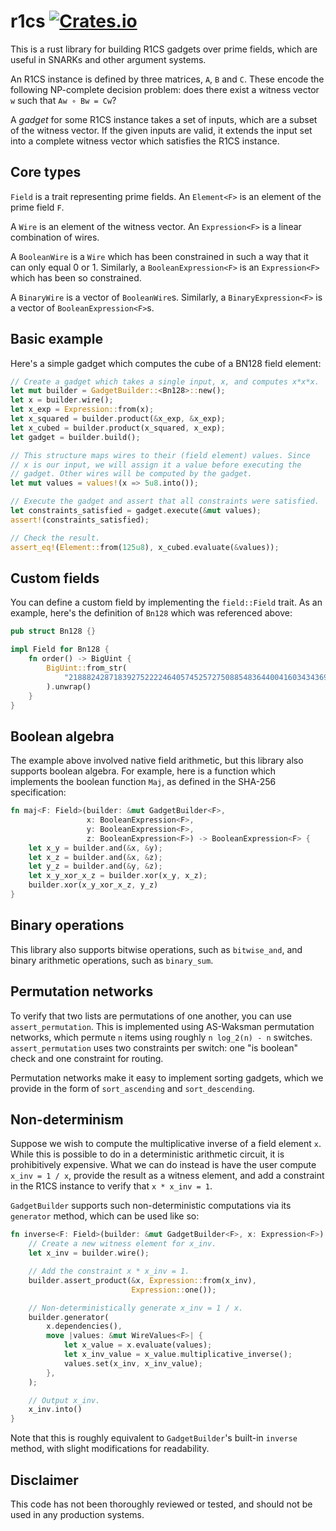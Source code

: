 # r1cs [![Crates.io](https://img.shields.io/crates/v/r1cs)](https://crates.io/crates/r1cs)

This is a rust library for building R1CS gadgets over prime fields, which are useful in SNARKs and other argument systems.

An R1CS instance is defined by three matrices, `A`, `B` and `C`. These encode the following NP-complete decision problem: does there exist a witness vector `w` such that `Aw ∘ Bw = Cw`?

A *gadget* for some R1CS instance takes a set of inputs, which are a subset of the witness vector. If the given inputs are valid, it extends the input set into a complete witness vector which satisfies the R1CS instance.


## Core types

`Field` is a trait representing prime fields. An `Element<F>` is an element of the prime field `F`.

A `Wire` is an element of the witness vector. An `Expression<F>` is a linear combination of wires.

A `BooleanWire` is a `Wire` which has been constrained in such a way that it can only equal 0 or 1. Similarly, a `BooleanExpression<F>` is an `Expression<F>` which has been so constrained.

A `BinaryWire` is a vector of `BooleanWire`s. Similarly, a `BinaryExpression<F>` is a vector of `BooleanExpression<F>`s.


## Basic example

Here's a simple gadget which computes the cube of a BN128 field element:

```rust
// Create a gadget which takes a single input, x, and computes x*x*x.
let mut builder = GadgetBuilder::<Bn128>::new();
let x = builder.wire();
let x_exp = Expression::from(x);
let x_squared = builder.product(&x_exp, &x_exp);
let x_cubed = builder.product(x_squared, x_exp);
let gadget = builder.build();

// This structure maps wires to their (field element) values. Since
// x is our input, we will assign it a value before executing the
// gadget. Other wires will be computed by the gadget.
let mut values = values!(x => 5u8.into());

// Execute the gadget and assert that all constraints were satisfied.
let constraints_satisfied = gadget.execute(&mut values);
assert!(constraints_satisfied);

// Check the result.
assert_eq!(Element::from(125u8), x_cubed.evaluate(&values));
```


## Custom fields

You can define a custom field by implementing the `field::Field` trait. As an example, here's the definition of `Bn128` which was referenced above:

```rust
pub struct Bn128 {}

impl Field for Bn128 {
    fn order() -> BigUint {
        BigUint::from_str(
            "21888242871839275222246405745257275088548364400416034343698204186575808495617"
        ).unwrap()
    }
}
```


## Boolean algebra

The example above involved native field arithmetic, but this library also supports boolean algebra. For example, here is a function which implements the boolean function `Maj`, as defined in the SHA-256 specification:

```rust
fn maj<F: Field>(builder: &mut GadgetBuilder<F>,
                 x: BooleanExpression<F>,
                 y: BooleanExpression<F>,
                 z: BooleanExpression<F>) -> BooleanExpression<F> {
    let x_y = builder.and(&x, &y);
    let x_z = builder.and(&x, &z);
    let y_z = builder.and(&y, &z);
    let x_y_xor_x_z = builder.xor(x_y, x_z);
    builder.xor(x_y_xor_x_z, y_z)
}
```

## Binary operations

This library also supports bitwise operations, such as `bitwise_and`, and binary arithmetic operations, such as `binary_sum`.


## Permutation networks

To verify that two lists are permutations of one another, you can use `assert_permutation`. This is implemented using AS-Waksman permutation networks, which permute `n` items using roughly `n log_2(n) - n` switches. `assert_permutation` uses two constraints per switch: one "is boolean" check and one constraint for routing.

Permutation networks make it easy to implement sorting gadgets, which we provide in the form of `sort_ascending` and `sort_descending`.


## Non-determinism

Suppose we wish to compute the multiplicative inverse of a field element `x`. While this is possible to do in a deterministic arithmetic circuit, it is prohibitively expensive. What we can do instead is have the user compute `x_inv = 1 / x`, provide the result as a witness element, and add a constraint in the R1CS instance to verify that `x * x_inv = 1`.

`GadgetBuilder` supports such non-deterministic computations via its `generator` method, which can be used like so:

```rust
fn inverse<F: Field>(builder: &mut GadgetBuilder<F>, x: Expression<F>) -> Expression<F> {
    // Create a new witness element for x_inv.
    let x_inv = builder.wire();

    // Add the constraint x * x_inv = 1.
    builder.assert_product(&x, Expression::from(x_inv),
                           Expression::one());

    // Non-deterministically generate x_inv = 1 / x.
    builder.generator(
        x.dependencies(),
        move |values: &mut WireValues<F>| {
            let x_value = x.evaluate(values);
            let x_inv_value = x_value.multiplicative_inverse();
            values.set(x_inv, x_inv_value);
        },
    );

    // Output x_inv.
    x_inv.into()
}
```

Note that this is roughly equivalent to `GadgetBuilder`'s built-in `inverse` method, with slight modifications for readability.


## Disclaimer

This code has not been thoroughly reviewed or tested, and should not be used in any production systems.
